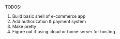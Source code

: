 TODOS:
1. Build basic shell of e-commerce app
2. Add authorization & payment system
3. Make pretty
4. Figure out if using cloud or home server for hosting